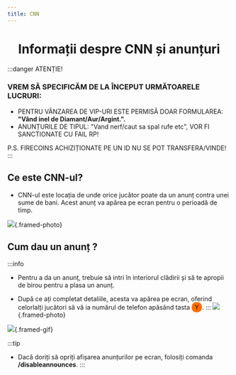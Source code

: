 ```yaml
---
title: CNN
---
```


<script setup> 
    import KeyIcon from '../.vitepress/components/KeyIcon.vue'
</script>


# <span class="title-font"><center>Informații despre CNN și anunțuri</center></span>

:::danger ATENȚIE!
### VREM SĂ SPECIFICĂM DE LA ÎNCEPUT URMĂTOARELE LUCRURI:
- PENTRU VÂNZAREA DE VIP-URI ESTE PERMISĂ DOAR FORMULAREA: **"Vând inel de Diamant/Aur/Argint.".**
- ANUNȚURILE DE TIPUL: "Vand nerf/caut sa spal rufe etc", VOR FI SANCTIONATE CU FAIL RP!

P.S. FIRECOINS ACHIZIȚIONATE PE UN ID NU SE POT TRANSFERA/VINDE!
:::

## <span class="header-font">Ce este CNN-ul?</span>

- CNN-ul este locația de unde orice jucător poate da un anunț contra unei sume de bani. Acest anunț va apărea pe ecran pentru o perioadă de timp.

![](https://i.imgur.com/YpisI2q.png){.framed-photo}

## <span class="header-font">Cum dau un anunț ?</span>

:::info
- Pentru a da un anunț, trebuie să intri în interiorul clădirii și să te apropii de birou pentru a plasa un anunț.

- După ce ați completat detaliile, acesta va apărea pe ecran, oferind celorlalți jucători să vă ia numărul de telefon apăsând tasta <span style="padding: 3px 7px; border-radius: 10px; background-color: #ff6f00;">Y</span>.
:::
![](https://i.imgur.com/VvKjre4.png){.framed-photo}

![](https://i.imgur.com/q3eurk2.gif){.framed-gif}

:::tip
- Dacă doriți să opriți afișarea anunțurilor pe ecran, folosiți comanda **/disableannounces**.
:::
